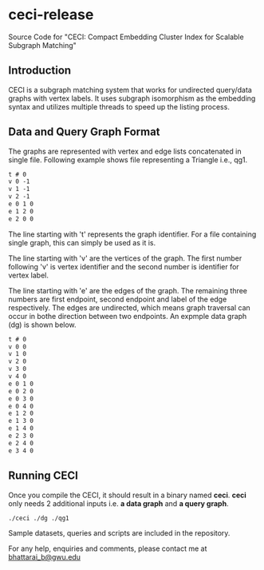 # ceci-release
Source Code for "CECI: Compact Embedding Cluster Index for Scalable Subgraph Matching"

## Introduction
CECI is a subgraph matching system that works for undirected query/data graphs with vertex labels. It uses subgraph isomorphism as the embedding syntax and utilizes multiple threads to speed up the listing process. 

## Data and Query Graph Format
The graphs are represented with vertex and edge lists concatenated in single file. Following example shows file representing a Triangle i.e., qg1.

```markdown
t # 0
v 0 -1
v 1 -1
v 2 -1
e 0 1 0
e 1 2 0
e 2 0 0
```
The line starting with 't' represents the graph identifier. For a file containing single graph, this can simply be used as it is.

The line starting with 'v' are the vertices of the graph. The first number following 'v' is vertex identifier and the second number is identifier for vertex label. 

The line starting with 'e' are the edges of the graph. The remaining three numbers are first endpoint, second endpoint and label of the edge respectively. The edges are undirected, which means graph traversal can occur in bothe direction between two endpoints. An expmple data graph (dg) is shown below.
```markdown
t # 0
v 0 0
v 1 0
v 2 0
v 3 0
v 4 0
e 0 1 0
e 0 2 0
e 0 3 0
e 0 4 0
e 1 2 0
e 1 3 0
e 1 4 0
e 2 3 0
e 2 4 0
e 3 4 0
```

## Running CECI 
Once you compile the CECI, it should result in a binary named **ceci**. **ceci** only needs 2 additional inputs i.e. **a data graph** and **a query graph**.
```markdown
./ceci ./dg ./qg1 
```
Sample datasets, queries and scripts are included in the repository.

For any help, enquiries and comments, please contact me at bhattarai_b@gwu.edu 
